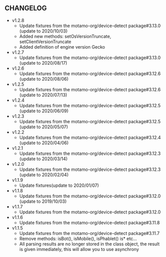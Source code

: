 CHANGELOG
-
* v1.2.8
    * Update fixtures from the motamo-org/device-detect package#3.13.0 (update to 2020/10/03)
    * Added new methods: setOsVersionTruncate, setClientVersionTruncate
    * Added definition of engine version Gecko
* v1.2.7
    * Update fixtures from the motamo-org/device-detect package#3.13.0 (update to 2020/08/17)
* v1.2.6
    * Update fixtures from the motamo-org/device-detect package#3.12.6 (update to 2020/08/06)
* v1.2.5
    * Update fixtures from the motamo-org/device-detect package#3.12.6 (update to 2020/07/13)
* v1.2.4
    * Update fixtures from the motamo-org/device-detect package#3.12.5 (update to 2020/06/09)
* v1.2.3
    * Update fixtures from the motamo-org/device-detect package#3.12.5 (update to 2020/05/07)
* v1.2.2
    * Update fixtures from the motamo-org/device-detect package#3.12.4 (update to 2020/04/06)
* v1.2.1
    * Update fixtures from the motamo-org/device-detect package#3.12.3 (update to 2020/03/14)
* v1.2.0
    * Update fixtures from the motamo-org/device-detect package#3.12.3 (update to 2020/02/04)
* v1.1.9
    * Update fixtures(update to 2020/01/07)    
* v1.1.8
    * Update fixtures from the motamo-org/device-detect package#3.12.0 (update to 2019/10/03)
* v1.1.7
    * Update fixtures from the motamo-org/device-detect package#3.12.0
* v1.1.6
    * Update fixtures from the motamo-org/device-detect package#3.11.8
* v1.1.5
    * Update fixtures from the motamo-org/device-detect package#3.11.7
    * Remove methods: isBot(), isMobile(), isPhablet() is* etc...
    * All parsing results are no longer stored in the class object, the result is given immediately, this will allow you to use asynchrony